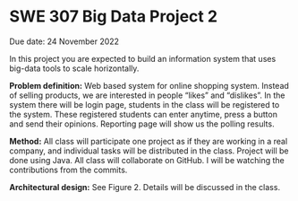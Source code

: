 # SWE 307 Big Data Project 2
Due date: 24 November 2022

In this project you are expected to build an information system that uses big-data tools to scale horizontally.

**Problem definition:** Web based system for online shopping system. Instead of selling products, we are interested in people “likes” and “dislikes”. In the system there will be login page, students in the class will be registered to the system. These registered students can enter anytime, press a button and send their opinions. Reporting page will show us the polling results.

**Method:** All class will participate one project as if they are working in a real company, and individual tasks will be distributed in the class. Project will be done using Java. All class will collaborate on GitHub. I will be watching the contributions from the commits.

**Architectural design:** See Figure 2. Details will be discussed in the class.
